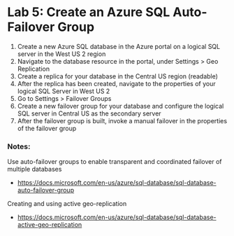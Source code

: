 # Lab 5: Create an Azure SQL Auto-Failover Group

1. Create a new Azure SQL database in the Azure portal on a logical SQL server in the West US 2 region
2. Navigate to the database resource in the portal, under Settings > Geo Replication
3. Create a replica for your database in the Central US region (readable)
4. After the replica has been created, navigate to the properties of your logical SQL Server in West US 2
5. Go to Settings > Failover Groups
6. Create a new failover group for your database and configure the logical SQL server in Central US as the secondary server
7. After the failover group is built, invoke a manual failover in the properties of the failover group

### Notes:

Use auto-failover groups to enable transparent and coordinated failover of multiple databases
* https://docs.microsoft.com/en-us/azure/sql-database/sql-database-auto-failover-group

Creating and using active geo-replication
* https://docs.microsoft.com/en-us/azure/sql-database/sql-database-active-geo-replication